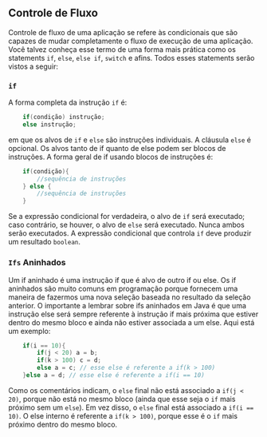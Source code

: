 ## Controle de Fluxo
Controle de fluxo de uma aplicação se refere às condicionais que são capazes de mudar completamente o fluxo de execução de uma aplicação. Você talvez conheça esse termo de uma forma mais prática como os statements `if`, `else`, `else if`, `switch` e afins. Todos esses statements serão vistos a seguir: 

### `if`
A forma completa da instrução `if` é: 

```java
	if(condição) instrução;
	else instrução;
```
em que os alvos de `if` e `else` são instruções individuais. A cláusula `else` é opcional. Os alvos tanto de if quanto de else podem ser blocos de instruções. A forma geral de if usando blocos de instruções é: 

```java
	if(condição){
		//sequência de instruções
	} else {
		//sequência de instruções	
	}
```

Se a expressão condicional for verdadeira, o alvo de `if` será executado; caso contrário, se houver, o alvo de `else` será executado. Nunca ambos serão executados. A expressão condicional que controla `if` deve produzir um resultado `boolean`. 

### `Ifs` Aninhados
Um if aninhado é uma instrução if que é alvo de outro if ou else. Os if aninhados são muito comuns em programação porque fornecem uma maneira de fazermos uma nova seleção baseada no resultado da seleção anterior. O importante a lembrar sobre ifs aninhados em Java é que uma instrução else será sempre referente à instrução if mais próxima que estiver dentro do mesmo bloco e ainda não estiver associada a um else. Aqui está um exemplo: 

```java
	if(i == 10){
		if(j < 20) a = b;
		if(k > 100) c = d;
		else a = c; // esse else é referente a if(k > 100)		
	}else a = d; // esse else é referente a if(i == 10)
```

Como os comentários indicam, o `else` final não está associado a `if(j < 20)`, porque não está no mesmo bloco (ainda que esse seja o `if` mais próximo sem um `else`). Em vez disso, o `else` final está associado a `if(i == 10)`. O else interno é referente a `if(k > 100)`, porque esse é o `if` mais próximo dentro do mesmo bloco.


